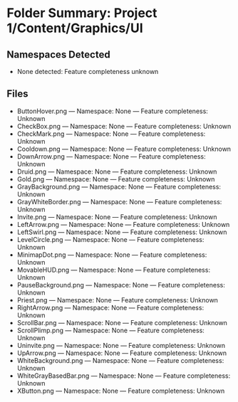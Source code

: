 # Folder Summary: Project 1/Content/Graphics/UI

## Namespaces Detected
- None detected: Feature completeness unknown

## Files
- ButtonHover.png — Namespace: None — Feature completeness: Unknown
- CheckBox.png — Namespace: None — Feature completeness: Unknown
- CheckMark.png — Namespace: None — Feature completeness: Unknown
- Cooldown.png — Namespace: None — Feature completeness: Unknown
- DownArrow.png — Namespace: None — Feature completeness: Unknown
- Druid.png — Namespace: None — Feature completeness: Unknown
- Gold.png — Namespace: None — Feature completeness: Unknown
- GrayBackground.png — Namespace: None — Feature completeness: Unknown
- GrayWhiteBorder.png — Namespace: None — Feature completeness: Unknown
- Invite.png — Namespace: None — Feature completeness: Unknown
- LeftArrow.png — Namespace: None — Feature completeness: Unknown
- LeftSwirl.png — Namespace: None — Feature completeness: Unknown
- LevelCircle.png — Namespace: None — Feature completeness: Unknown
- MinimapDot.png — Namespace: None — Feature completeness: Unknown
- MovableHUD.png — Namespace: None — Feature completeness: Unknown
- PauseBackground.png — Namespace: None — Feature completeness: Unknown
- Priest.png — Namespace: None — Feature completeness: Unknown
- RightArrow.png — Namespace: None — Feature completeness: Unknown
- ScrollBar.png — Namespace: None — Feature completeness: Unknown
- ScrollPlimp.png — Namespace: None — Feature completeness: Unknown
- Uninvite.png — Namespace: None — Feature completeness: Unknown
- UpArrow.png — Namespace: None — Feature completeness: Unknown
- WhiteBackground.png — Namespace: None — Feature completeness: Unknown
- WhiteGrayBasedBar.png — Namespace: None — Feature completeness: Unknown
- XButton.png — Namespace: None — Feature completeness: Unknown
